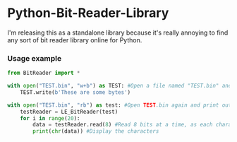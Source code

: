 # Python-Bit-Reader-Library
I'm releasing this as a standalone library because it's really annoying to find any sort of bit reader library online for Python.

### Usage example
```python
from BitReader import *

with open("TEST.bin", "w+b") as TEST: #Open a file named "TEST.bin" and write a simple byte string
    TEST.write(b'These are some bytes')

with open("TEST.bin", "rb") as test: #Open TEST.bin again and print out the bytes
    testReader = LE_BitReader(test)
    for i in range(20):
        data = testReader.read(8) #Read 8 bits at a time, as each character is 8 bits wide
        print(chr(data)) #Display the characters
```
